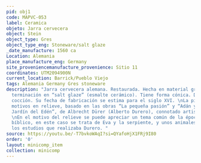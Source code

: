 ```yaml
---
pid: obj1
code: MAPVC-053
label: Ceramica
objeto: Jarra cervecera
object: Stein
object_type: Gres
object_type_eng: Stoneware/salt glaze
_date_manufacture: 1560 ca
Location: Alemania
place_manufacture_eng: Germany
site_proveniencemanufacture_provenience: Sitio 11
coordinates: UTM2094900N
current_location: Barrick/Pueblo Viejo
tags: Alemania Germany Gres stoneware
description: "Jarra cervecera alemana. Restaurada. Hecha en material gres con una
  terminación en “salt glaze” (esmalte cerámico). Tiene forma cónica. De posible doble
  cocción. Su fecha de fabricación se estima para el siglo XVI. \nLa pieza presenta
  motivos en relieve, basado en las obras “La pequeña pasión” y “Adán y Eva en el
  Jardín del Edén”, de Albrecht Dürer (Alberto Durero), connotado artista del renacimiento.
  \nEn el motivo del relieve se puede apreciar un tema común de la época, un tema
  bíblico, en este caso se trata de Eva y la serpiente, y unos animales propios de
  los estudios que realizaba Durero. "
source: https://youtu.be/-T7bvkoWAqI?si=QYafoHjX1FRj9I80
order: '0'
layout: minicomp_item
collection: minicomp
---
```

